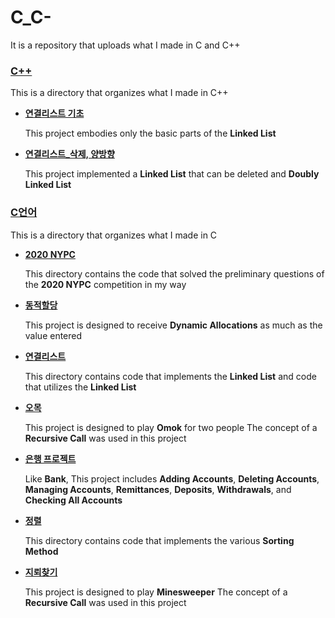 # C_C-

It is a repository that uploads what I made in C and C++

### [C++](https://github.com/dohyeon5626/C_C-/tree/master/C%2B%2B)

This is a directory that organizes what I made in C++

- [**연결리스트 기초**](https://github.com/dohyeon5626/C_C-/tree/master/C%2B%2B/C%2B%2B_%EC%97%B0%EA%B2%B0%EB%A6%AC%EC%8A%A4%ED%8A%B8_2020_11_26/%EC%97%B0%EA%B2%B0%EB%A6%AC%EC%8A%A4%ED%8A%B8%20%EA%B8%B0%EC%B4%88_2020_11_25)

  This project embodies only the basic parts of the **Linked List**

- [**연결리스트_삭제, 양방향**](https://github.com/dohyeon5626/C_C-/tree/master/C%2B%2B/C%2B%2B_%EC%97%B0%EA%B2%B0%EB%A6%AC%EC%8A%A4%ED%8A%B8_2020_11_26/%EC%97%B0%EA%B2%B0%EB%A6%AC%EC%8A%A4%ED%8A%B8_%EC%82%AD%EC%A0%9C%2C%20%EC%96%91%EB%B0%A9%ED%96%A5_2020_12_05)

  This project implemented a **Linked List** that can be deleted and **Doubly Linked List**

### [C언어](https://github.com/dohyeon5626/C_C-/tree/master/C%EC%96%B8%EC%96%B4)

This is a directory that organizes what I made in C

- [**2020 NYPC**](https://github.com/dohyeon5626/C_C-/tree/master/C%EC%96%B8%EC%96%B4/2020%20NYPC_2020_09_05)

  This directory contains the code that solved the preliminary questions of the **2020 NYPC** competition in my way

- [**동적할당**](https://github.com/dohyeon5626/C_C-/tree/master/C%EC%96%B8%EC%96%B4/%EB%8F%99%EC%A0%81%ED%95%A0%EB%8B%B9_2020_08_02)

  This project is designed to receive **Dynamic Allocations** as much as the value entered

- [**연결리스트**](https://github.com/dohyeon5626/C_C-/tree/master/C%EC%96%B8%EC%96%B4/%EC%97%B0%EA%B2%B0%EB%A6%AC%EC%8A%A4%ED%8A%B8_2020_09_14)

  This directory contains code that implements the **Linked List** and code that utilizes the **Linked List**

- [**오목**](https://github.com/dohyeon5626/C_C-/tree/master/C%EC%96%B8%EC%96%B4/%EC%98%A4%EB%AA%A9_2020_08_13)

  This project is designed to play **Omok**  for two people
  The concept of a **Recursive Call** was used in this project

- [**은행 프로젝트**](https://github.com/dohyeon5626/C_C-/tree/master/C%EC%96%B8%EC%96%B4/%EC%9D%80%ED%96%89%20%ED%94%84%EB%A1%9C%EC%A0%9D%ED%8A%B8_2020_08_01)
  
  Like **Bank**, This project includes **Adding Accounts**, **Deleting Accounts**, **Managing Accounts**, **Remittances**, **Deposits**, **Withdrawals**, and **Checking All Accounts**
- [**정렬**](https://github.com/dohyeon5626/C_C-/tree/master/C%EC%96%B8%EC%96%B4/%EC%A0%95%EB%A0%AC_2020_08_09)

  This directory contains code that implements the various **Sorting Method**

- [**지뢰찾기**](https://github.com/dohyeon5626/C_C-/tree/master/C%EC%96%B8%EC%96%B4/%EC%A7%80%EB%A2%B0%EC%B0%BE%EA%B8%B0_2020_08_10)

  This project is designed to play **Minesweeper**
  The concept of a **Recursive Call** was used in this project